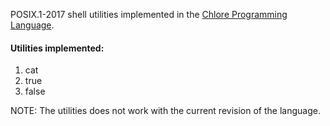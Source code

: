 POSIX.1-2017 shell utilities implemented in the [Chlore Programming Language](https://github.com/trap-representation/Chlore).

#### Utilities implemented: ####
1. cat
2. true
3. false

NOTE: The utilities does not work with the current revision of the language.
